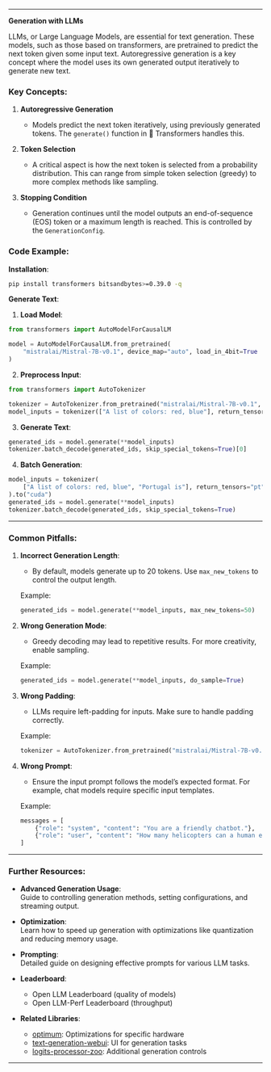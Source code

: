 
---

**Generation with LLMs**

LLMs, or Large Language Models, are essential for text generation. These models, such as those based on transformers, are pretrained to predict the next token given some input text. Autoregressive generation is a key concept where the model uses its own generated output iteratively to generate new text.

### Key Concepts:

1. **Autoregressive Generation**  
   - Models predict the next token iteratively, using previously generated tokens. The `generate()` function in 🤗 Transformers handles this.

2. **Token Selection**  
   - A critical aspect is how the next token is selected from a probability distribution. This can range from simple token selection (greedy) to more complex methods like sampling.
  
3. **Stopping Condition**  
   - Generation continues until the model outputs an end-of-sequence (EOS) token or a maximum length is reached. This is controlled by the `GenerationConfig`.

### Code Example:

**Installation**:
```bash
pip install transformers bitsandbytes>=0.39.0 -q
```

**Generate Text**:

1. **Load Model**:  
```python
from transformers import AutoModelForCausalLM

model = AutoModelForCausalLM.from_pretrained(
    "mistralai/Mistral-7B-v0.1", device_map="auto", load_in_4bit=True
)
```

2. **Preprocess Input**:  
```python
from transformers import AutoTokenizer

tokenizer = AutoTokenizer.from_pretrained("mistralai/Mistral-7B-v0.1", padding_side="left")
model_inputs = tokenizer(["A list of colors: red, blue"], return_tensors="pt").to("cuda")
```

3. **Generate Text**:  
```python
generated_ids = model.generate(**model_inputs)
tokenizer.batch_decode(generated_ids, skip_special_tokens=True)[0]
```

4. **Batch Generation**:  
```python
model_inputs = tokenizer(
    ["A list of colors: red, blue", "Portugal is"], return_tensors="pt", padding=True
).to("cuda")
generated_ids = model.generate(**model_inputs)
tokenizer.batch_decode(generated_ids, skip_special_tokens=True)
```

---

### Common Pitfalls:

1. **Incorrect Generation Length**:
   - By default, models generate up to 20 tokens. Use `max_new_tokens` to control the output length.
   
   Example:  
   ```python
   generated_ids = model.generate(**model_inputs, max_new_tokens=50)
   ```

2. **Wrong Generation Mode**:
   - Greedy decoding may lead to repetitive results. For more creativity, enable sampling.
   
   Example:  
   ```python
   generated_ids = model.generate(**model_inputs, do_sample=True)
   ```

3. **Wrong Padding**:
   - LLMs require left-padding for inputs. Make sure to handle padding correctly.
   
   Example:  
   ```python
   tokenizer = AutoTokenizer.from_pretrained("mistralai/Mistral-7B-v0.1", padding_side="left")
   ```

4. **Wrong Prompt**:
   - Ensure the input prompt follows the model’s expected format. For example, chat models require specific input templates.

   Example:  
   ```python
   messages = [
       {"role": "system", "content": "You are a friendly chatbot."},
       {"role": "user", "content": "How many helicopters can a human eat in one sitting?"}
   ]
   ```

---

### Further Resources:

- **Advanced Generation Usage**:  
  Guide to controlling generation methods, setting configurations, and streaming output.
  
- **Optimization**:  
  Learn how to speed up generation with optimizations like quantization and reducing memory usage.

- **Prompting**:  
  Detailed guide on designing effective prompts for various LLM tasks.

- **Leaderboard**:  
  - Open LLM Leaderboard (quality of models)
  - Open LLM-Perf Leaderboard (throughput)

- **Related Libraries**:  
  - [optimum](https://huggingface.co/optimum): Optimizations for specific hardware
  - [text-generation-webui](https://github.com/text-generation-webui): UI for generation tasks
  - [logits-processor-zoo](https://github.com/logits-processor-zoo): Additional generation controls

---
